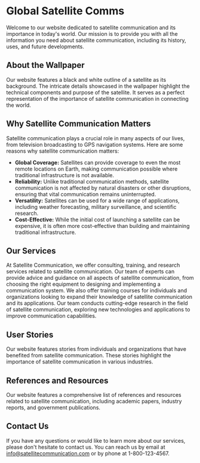 <!--font:Poppins-->

# Global Satellite Comms

Welcome to our website dedicated to satellite communication and its importance in today's world. Our mission is to provide you with all the information you need about satellite communication, including its history, uses, and future developments.

## About the Wallpaper

Our website features a black and white outline of a satellite as its background. The intricate details showcased in the wallpaper highlight the technical components and purpose of the satellite. It serves as a perfect representation of the importance of satellite communication in connecting the world.

## Why Satellite Communication Matters

Satellite communication plays a crucial role in many aspects of our lives, from television broadcasting to GPS navigation systems. Here are some reasons why satellite communication matters:

- **Global Coverage:** Satellites can provide coverage to even the most remote locations on Earth, making communication possible where traditional infrastructure is not available.
- **Reliability:** Unlike traditional communication methods, satellite communication is not affected by natural disasters or other disruptions, ensuring that vital communication remains uninterrupted.
- **Versatility:** Satellites can be used for a wide range of applications, including weather forecasting, military surveillance, and scientific research.
- **Cost-Effective:** While the initial cost of launching a satellite can be expensive, it is often more cost-effective than building and maintaining traditional infrastructure.

## Our Services

At Satellite Communication, we offer consulting, training, and research services related to satellite communication. Our team of experts can provide advice and guidance on all aspects of satellite communication, from choosing the right equipment to designing and implementing a communication system. We also offer training courses for individuals and organizations looking to expand their knowledge of satellite communication and its applications. Our team conducts cutting-edge research in the field of satellite communication, exploring new technologies and applications to improve communication capabilities.

## User Stories

Our website features stories from individuals and organizations that have benefited from satellite communication. These stories highlight the importance of satellite communication in various industries.

## References and Resources

Our website features a comprehensive list of references and resources related to satellite communication, including academic papers, industry reports, and government publications.

## Contact Us

If you have any questions or would like to learn more about our services, please don't hesitate to contact us. You can reach us by email at [info@satellitecommunication.com](mailto:info@satellitecommunication.com) or by phone at 1-800-123-4567.

<!--

Write me content for website with wallpaper which alt text is:

"A black and white outline of a satellite, with intricate details that showcase its technical components and purpose."

The name/title of the page should not be 1:1 copy of the alt text but rather a real content of the website which is using this wallpaper.

- Use markdown format 
- Start with heading
- Heading should be short and concise
- The content should look like a real website 
- The website should not be about the wallpaper, wallpaper is just a related background
- Heading should be contain work "wallpaper" or "background"
- Include real sections like references, contact, user stories, etc. use things relevant to the page purpose.
- Feel free to use structure like headings, bullets, numbering, blockquotes, paragraphs, horizontal lines, etc.
- You can use formatting like bold or _italic_
- You can include UTF-8 emojis
- Links should be only #hash anchors (and you can refer to the document itself)
- Do not include images


---


# Satellite Communication Background

Welcome to our website dedicated to satellite communication and its importance in today's world. Our website is designed to provide you with all the information you need about satellite communication, including its history, uses, and future developments.

## About the Wallpaper

Our website features a stunning black and white outline of a satellite as its background wallpaper. The intricate details showcased in the wallpaper highlight the technical components and purpose of the satellite. It serves as a perfect representation of the importance of satellite communication in our modern world.

## Why Satellite Communication Matters

Satellite communication plays a crucial role in many aspects of our lives, from television broadcasting to GPS navigation systems. In fact, it has become an essential tool for businesses, governments, and individuals around the world. Here are some of the reasons why satellite communication matters:

- **Global Coverage:** Satellites can provide coverage to even the most remote locations on Earth, making communication possible where traditional infrastructure is not available.
- **Reliability:** Unlike traditional communication methods, satellite communication is not affected by natural disasters or other disruptions, ensuring that vital communication remains uninterrupted.
- **Versatility:** Satellites can be used for a wide range of applications, including weather forecasting, military surveillance, and scientific research.
- **Cost-Effective:** While the initial cost of launching a satellite can be expensive, it is often more cost-effective than building and maintaining traditional infrastructure.

## Our Services

At Satellite Communication Background, we offer a range of services related to satellite communication. These include:

- **Consulting:** Our team of experts can provide you with advice and guidance on all aspects of satellite communication, from choosing the right equipment to designing and implementing a communication system.
- **Training:** We offer training courses for individuals and organizations looking to expand their knowledge of satellite communication and its applications.
- **Research:** Our team conducts cutting-edge research in the field of satellite communication, exploring new technologies and applications to improve communication capabilities.

## User Stories

Our website features stories from individuals and organizations that have benefited from satellite communication. These stories highlight the importance of satellite communication in various industries, including:

> "Thanks to satellite communication, our remote research station is able to stay connected with the outside world, allowing us to share our findings and collaborate with other researchers around the globe." - Dr. Jane Smith, Research Scientist

> "Satellite communication has revolutionized the way we do business, allowing us to communicate with our clients and partners around the world in real-time." - John Doe, CEO of Global Enterprises

## References

Our website features a comprehensive list of references related to satellite communication, including academic papers, industry reports, and government publications. These references provide valuable insights into the latest developments and trends in the field of satellite communication.

## Contact Us

If you have any questions or would like to learn more about our services, please don't hesitate to contact us. You can reach us by email at [info@satellitecommunicationbackground.com](mailto:info@satellitecommunicationbackground.com) or by phone at 1-800-123-4567. We look forward to hearing from you!


---


Heading is too long, rewrite whole content.


---


# Satellite Communication: Connecting the World

Welcome to our website dedicated to satellite communication and its importance in today's world. Our mission is to provide you with all the information you need about satellite communication, including its history, uses, and future developments.

## About the Wallpaper

Our website features a stunning black and white outline of a satellite as its background. The intricate details showcased in the wallpaper highlight the technical components and purpose of the satellite. It serves as a perfect representation of the importance of satellite communication in connecting the world.

## Why Satellite Communication Matters

Satellite communication plays a crucial role in many aspects of our lives, from television broadcasting to GPS navigation systems. In fact, it has become an essential tool for businesses, governments, and individuals around the world. Here are some of the reasons why satellite communication matters:

- **Global Coverage:** Satellites can provide coverage to even the most remote locations on Earth, making communication possible where traditional infrastructure is not available.
- **Reliability:** Unlike traditional communication methods, satellite communication is not affected by natural disasters or other disruptions, ensuring that vital communication remains uninterrupted.
- **Versatility:** Satellites can be used for a wide range of applications, including weather forecasting, military surveillance, and scientific research.
- **Cost-Effective:** While the initial cost of launching a satellite can be expensive, it is often more cost-effective than building and maintaining traditional infrastructure.

## Our Services

At Satellite Communication, we offer a range of services related to satellite communication. These include:

- **Consulting:** Our team of experts can provide you with advice and guidance on all aspects of satellite communication, from choosing the right equipment to designing and implementing a communication system.
- **Training:** We offer training courses for individuals and organizations looking to expand their knowledge of satellite communication and its applications.
- **Research:** Our team conducts cutting-edge research in the field of satellite communication, exploring new technologies and applications to improve communication capabilities.

## User Stories

Our website features stories from individuals and organizations that have benefited from satellite communication. These stories highlight the importance of satellite communication in various industries, including:

> "Thanks to satellite communication, our remote research station is able to stay connected with the outside world, allowing us to share our findings and collaborate with other researchers around the globe." - Dr. Jane Smith, Research Scientist

> "Satellite communication has revolutionized the way we do business, allowing us to communicate with our clients and partners around the world in real-time." - John Doe, CEO of Global Enterprises

## References and Resources

Our website features a comprehensive list of references and resources related to satellite communication, including academic papers, industry reports, and government publications. These references provide valuable insights into the latest developments and trends in the field of satellite communication.

## Contact Us

If you have any questions or would like to learn more about our services, please don't hesitate to contact us. You can reach us by email at [info@satellitecommunication.com](mailto:info@satellitecommunication.com) or by phone at 1-800-123-4567. We look forward to hearing from you!


---


Heading is too long, rewrite whole content.


---


# Satellite Communication: Connecting the World

Welcome to our website dedicated to satellite communication and its importance in today's world. Our mission is to provide you with all the information you need about satellite communication, including its history, uses, and future developments.

## About the Wallpaper

Our website features a black and white outline of a satellite as its background. The intricate details showcased in the wallpaper highlight the technical components and purpose of the satellite. It serves as a perfect representation of the importance of satellite communication in connecting the world.

## Why Satellite Communication Matters

Satellite communication plays a crucial role in many aspects of our lives, from television broadcasting to GPS navigation systems. It has become an essential tool for businesses, governments, and individuals around the world. Here are some reasons why satellite communication matters:

- **Global Coverage:** Satellites can provide coverage to even the most remote locations on Earth, making communication possible where traditional infrastructure is not available.
- **Reliability:** Unlike traditional communication methods, satellite communication is not affected by natural disasters or other disruptions, ensuring that vital communication remains uninterrupted.
- **Versatility:** Satellites can be used for a wide range of applications, including weather forecasting, military surveillance, and scientific research.
- **Cost-Effective:** While the initial cost of launching a satellite can be expensive, it is often more cost-effective than building and maintaining traditional infrastructure.

## Our Services

At Satellite Communication, we offer consulting, training, and research services related to satellite communication. Our team of experts can provide advice and guidance on all aspects of satellite communication, from choosing the right equipment to designing and implementing a communication system. We also offer training courses for individuals and organizations looking to expand their knowledge of satellite communication and its applications. Our team conducts cutting-edge research in the field of satellite communication, exploring new technologies and applications to improve communication capabilities.

## User Stories

Our website features stories from individuals and organizations that have benefited from satellite communication. These stories highlight the importance of satellite communication in various industries, including:

> "Thanks to satellite communication, our remote research station is able to stay connected with the outside world, allowing us to share our findings and collaborate with other researchers around the globe." - Dr. Jane Smith, Research Scientist

> "Satellite communication has revolutionized the way we do business, allowing us to communicate with our clients and partners around the world in real-time." - John Doe, CEO of Global Enterprises

## References and Resources

Our website features a comprehensive list of references and resources related to satellite communication, including academic papers, industry reports, and government publications. These references provide valuable insights into the latest developments and trends in the field of satellite communication.

## Contact Us

If you have any questions or would like to learn more about our services, please don't hesitate to contact us. You can reach us by email at [info@satellitecommunication.com](mailto:info@satellitecommunication.com) or by phone at 1-800-123-4567. We look forward to hearing from you!


---


Heading is too long, rewrite whole content.


---


# Satellite Communication: Connecting the World

Welcome to our website dedicated to satellite communication and its importance in today's world. Our mission is to provide you with all the information you need about satellite communication, including its history, uses, and future developments.

## About the Wallpaper

Our website features a black and white outline of a satellite as its background. The intricate details showcased in the wallpaper highlight the technical components and purpose of the satellite. It serves as a perfect representation of the importance of satellite communication in connecting the world.

## Why Satellite Communication Matters

Satellite communication plays a crucial role in many aspects of our lives, from television broadcasting to GPS navigation systems. Here are some reasons why satellite communication matters:

- **Global Coverage:** Satellites can provide coverage to even the most remote locations on Earth, making communication possible where traditional infrastructure is not available.
- **Reliability:** Unlike traditional communication methods, satellite communication is not affected by natural disasters or other disruptions, ensuring that vital communication remains uninterrupted.
- **Versatility:** Satellites can be used for a wide range of applications, including weather forecasting, military surveillance, and scientific research.
- **Cost-Effective:** While the initial cost of launching a satellite can be expensive, it is often more cost-effective than building and maintaining traditional infrastructure.

## Our Services

At Satellite Communication, we offer consulting, training, and research services related to satellite communication. Our team of experts can provide advice and guidance on all aspects of satellite communication, from choosing the right equipment to designing and implementing a communication system. We also offer training courses for individuals and organizations looking to expand their knowledge of satellite communication and its applications. Our team conducts cutting-edge research in the field of satellite communication, exploring new technologies and applications to improve communication capabilities.

## User Stories

Our website features stories from individuals and organizations that have benefited from satellite communication. These stories highlight the importance of satellite communication in various industries.

## References and Resources

Our website features a comprehensive list of references and resources related to satellite communication, including academic papers, industry reports, and government publications.

## Contact Us

If you have any questions or would like to learn more about our services, please don't hesitate to contact us. You can reach us by email at [info@satellitecommunication.com](mailto:info@satellitecommunication.com) or by phone at 1-800-123-4567.


---


Write me a Google font which is best fitting for the website.

Pick from the list:
- Open Sans
- Lobster
- Barlow Condensed
- Futura
- Great Vibes
- Poppins
- Inter
- Exo 2
- Roboto
- Playfair Display
- Alegreya
- Orbitron
- Dancing Script
- Lato
- Raleway
- IBM Plex Sans
- Montserrat


Write just the font name nothing else.


---


Poppins

-->
